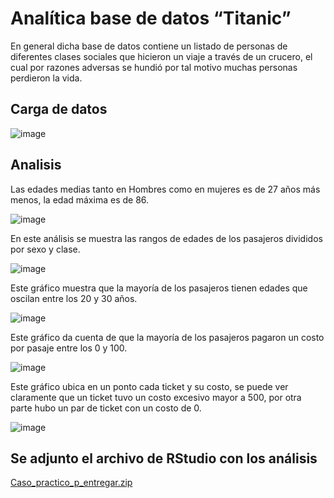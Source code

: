 # Analítica base de datos “Titanic”

En general dicha base de datos contiene un listado de personas de diferentes clases sociales que hicieron un viaje a través de un crucero, el cual por razones adversas se hundió por tal motivo muchas personas perdieron la vida.

## Carga de datos

![image](https://github.com/user-attachments/assets/dcd0d5f9-36c1-4607-860e-07ab60d90bf7)

## Analisis

Las edades medias tanto en Hombres como en mujeres es de 27 años más menos, la edad máxima es de 86.

![image](https://github.com/user-attachments/assets/12fbc6e3-c7b6-4f0c-a3f5-65ee65a92c7a)

En este análisis se muestra las rangos de edades de los pasajeros divididos por sexo y clase.

![image](https://github.com/user-attachments/assets/684e58fa-16fd-45db-9a00-c4360e89527c)

Este gráfico muestra que la mayoría de los pasajeros tienen edades que oscilan entre los 20 y 30 años.

![image](https://github.com/user-attachments/assets/8ee339fe-75eb-4313-a56e-4a5fdcdfe445)

Este gráfico da cuenta de que la mayoría de los pasajeros pagaron un costo por pasaje entre los 0 y 100.

![image](https://github.com/user-attachments/assets/d3ee71aa-d54c-4cd3-b227-415225951f36)

Este gráfico ubica en un ponto cada ticket y su costo, se puede ver claramente que un ticket tuvo un costo excesivo mayor a 500, por otra parte hubo un par de ticket con un costo de 0.

![image](https://github.com/user-attachments/assets/6806cc97-b25b-4a69-9e90-87b25aabb06f)

## Se adjunto el archivo de RStudio con los análisis

[Caso_practico_p_entregar.zip](https://github.com/user-attachments/files/17108084/Caso_practico_p_entregar.zip)
